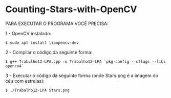 # Counting-Stars-with-OpenCV

PARA EXECUTAR O PROGRAMA VOCÊ PRECISA:

1 - OpenCV instalado:

```
$ sudo apt install libopencv-dev
```

2 - Compilar o código da seguinte forma:

```
$ g++ Trabalho12-LPA.cpp -o Trabalho12-LPA `pkg-config --cflags --libs opencv4`
```

3 - Executar o código da seguinte forma (onde Stars.png é a imagem do céu com estrelas):

```
$ ./Trabalho12-LPA Stars.png
```
